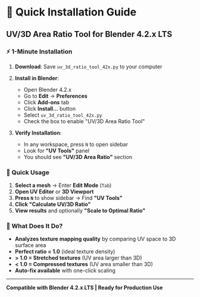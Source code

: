# 🎯 Quick Installation Guide

## UV/3D Area Ratio Tool for Blender 4.2.x LTS

### ⚡ 1-Minute Installation

1. **Download**: Save `uv_3d_ratio_tool_42x.py` to your computer

2. **Install in Blender**:
   - Open Blender 4.2.x
   - Go to **Edit** → **Preferences**
   - Click **Add-ons** tab
   - Click **Install...** button
   - Select `uv_3d_ratio_tool_42x.py`
   - Check the box to enable "UV/3D Area Ratio Tool"

3. **Verify Installation**:
   - In any workspace, press `N` to open sidebar
   - Look for **"UV Tools"** panel
   - You should see **"UV/3D Area Ratio"** section

### 🚀 Quick Usage

1. **Select a mesh** → Enter **Edit Mode** (`Tab`)
2. **Open UV Editor** or **3D Viewport**
3. **Press `N`** to show sidebar → Find **"UV Tools"**
4. **Click "Calculate UV/3D Ratio"**
5. **View results** and optionally **"Scale to Optimal Ratio"**

### 🎯 What Does It Do?

- **Analyzes texture mapping quality** by comparing UV space to 3D surface area
- **Perfect ratio = 1.0** (ideal texture density)
- **> 1.0 = Stretched textures** (UV area larger than 3D)
- **< 1.0 = Compressed textures** (UV area smaller than 3D)
- **Auto-fix available** with one-click scaling

---

**Compatible with Blender 4.2.x LTS | Ready for Production Use**
